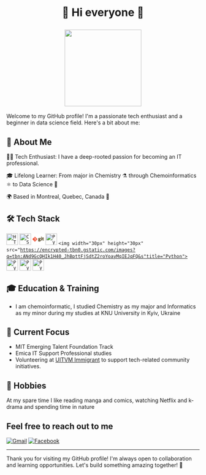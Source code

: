 # <p align="center"> 👋 Hi everyone 👋</span>
</p>
<!-- I used html to center it as well as the gif -->

<p align="center">
  <img width="200" height="200" src="https://media1.tenor.com/m/8G1t26JRYskAAAAd/hi-black-cat.gif">
</p> <!-- I used  html to add a very cute gif without alternative text -->

Welcome to my GitHub profile! I'm a passionate tech enthusiast
and a beginner in data science field. Here's a bit about me:

## 🌟 About Me

<p>👩‍💻 Tech Enthusiast: I have a deep-rooted passion for becoming an IT professional.</p>
<p>🎓 Lifelong Learner: From major in Chemistry ⚗️ through
Chemoinformatics ⚛️ to Data Science 🤖</p>
<p>🌍 Based in Montreal, Quebec, Canada 🍁</p>
<!-- I used html here to get rid of list dots -->

## 🛠️ Tech Stack
<!-- I used html to add nice badges here, 
some lines are a bit longer than 80 characters because links are long 
and I can not split them -->
<code><img width="30px" height="30"
src="https://upload.wikimedia.org/wikipedia/commons/thumb/6/61/HTML5_logo_and_wordmark.svg/2048px-HTML5_logo_and_wordmark.svg.png"
title="HTML5"></code>
<code><img width="30px" height="30"
src="https://upload.wikimedia.org/wikipedia/commons/thumb/d/d5/CSS3_logo_and_wordmark.svg/1200px-CSS3_logo_and_wordmark.svg.png" title="CSS3"></code>
<code><img width="30px" height="30"
src="https://raw.githubusercontent.com/github/explore/80688e429a7d4ef2fca1e82350fe8e3517d3494d/topics/git/git.png" title="git"></code>
<code><img width="30px" height="30px"
src="https://s3.dualstack.us-east-2.amazonaws.com/pythondotorg-assets/media/community/logos/python-logo-only.png" title="Python"></code>
<code><img width="30px" height="30px"
src="https://encrypted-tbn0.gstatic.com/images?q=tbn:ANd9GcQHIk1H40_JhBpttFjSdtZ2roYoayMqIEJqFQ&s"title="Python"></code>
<code><img width="30px" height="30px"
src="https://encrypted-tbn0.gstatic.com/images?q=tbn:ANd9GcRZ3chG60acuIVC7cqWZu2K1qvak8hZt15YJQ&s"
title="Python"></code>
<code><img width="30px" height="30px"
src="https://avatars.githubusercontent.com/u/9284941?s=280&v=4" title="Python"></code>
<code><img width="30px" height="30px"
src="https://downloadlynet.ir/wp-content/uploads/2020/03/Mnova.png" title="Python"></code>

## 🎓 Education & Training

- I am chemoinformatic, I studied Chemistry as my major
and Informatics as my minor during my studies at KNU University in Kyiv, Ukraine

## 🔎 Current Focus

- MIT Emerging Talent Foundation Track
- Emica IT Support Professional studies
- Volunteering at [UITVM Immigrant](https://immigrantcanada.org/uitvm/)
to support tech-related community initiatives.

## 🌳 Hobbies

At my spare time I like reading manga and comics,
watching Netflix and k-drama and spending time in nature

## Feel free to reach out to me

[![Gmail](https://img.shields.io/badge/Gmail-D14836?style=for-the-badge&logo=gmail&logoColor=white)](mailto:alena.nechveeva@gmail.com)
[![Facebook](https://img.shields.io/badge/Facebook-%231877F2.svg?style=for-the-badge&logo=Facebook&logoColor=white)](https://www.facebook.com/profile.php?id=100006719085116)

---

Thank you for visiting my GitHub profile!
I'm always open to collaboration and learning opportunities.
Let's build something amazing together! 🚀
